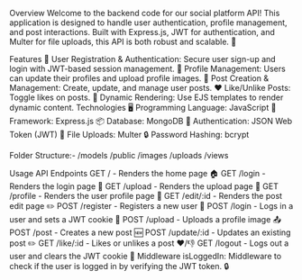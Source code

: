 Overview
Welcome to the backend code for our social platform API! This application is designed to handle user authentication, profile management, and post interactions. Built with Express.js, JWT for authentication, and Multer for file uploads, this API is both robust and scalable. 🌟

Features
  🔐 User Registration & Authentication: Secure user sign-up and login with JWT-based session management.
  👤 Profile Management: Users can update their profiles and upload profile images.
  📝 Post Creation & Management: Create, update, and manage user posts.
  ❤️ Like/Unlike Posts: Toggle likes on posts.
  📄 Dynamic Rendering: Use EJS templates to render dynamic content.
Technologies
  🖥️ Programming Language: JavaScript
  🔧 Framework: Express.js
  📦 Database: MongoDB
  🔑 Authentication: JSON Web Token (JWT)
  📸 File Uploads: Multer
  🔒 Password Hashing: bcrypt

Folder Structure:-
  /models
  /public
  /images
    /uploads
  /views


Usage
API Endpoints
        GET / - Renders the home page 🏠
        GET /login - Renders the login page 🔑
        GET /upload - Renders the upload page 📸
        GET /profile - Renders the user profile page 👤
        GET /edit/:id - Renders the post edit page ✏️
        POST /register - Registers a new user 📝
        POST /login - Logs in a user and sets a JWT cookie 🍪
        POST /upload - Uploads a profile image 📤
        POST /post - Creates a new post 🆕
        POST /update/:id - Updates an existing post ✏️
        GET /like/:id - Likes or unlikes a post ❤️/👎
        GET /logout - Logs out a user and clears the JWT cookie 🚪
Middleware
        isLoggedIn: Middleware to check if the user is logged in by verifying the JWT token. 🔒

